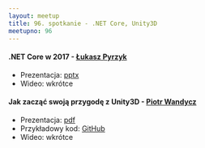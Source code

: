 ```yaml
---
layout: meetup
title: 96. spotkanie - .NET Core, Unity3D
meetupno: 96
---
```


#### .NET Core w 2017 - [Łukasz Pyrzyk](https://pyrzyk.net/)
* Prezentacja: [pptx](/assets/NET-Core-2017.pptx)
* Wideo: wkrótce

#### Jak zacząć swoją przygodę z Unity3D - [Piotr Wandycz](http://piotr-wandycz.pl/)
* Prezentacja: [pdf](/assets/unity3d_wandycz.pdf)
* Przykładowy kod: [GitHub](https://github.com/PiotrWandycz/Unity3D_Wrocnet)
* Wideo: wkrótce
